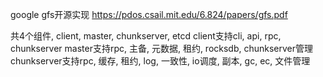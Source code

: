 google gfs开源实现
https://pdos.csail.mit.edu/6.824/papers/gfs.pdf

共4个组件, client, master, chunkserver, etcd
client支持cli, api, rpc, chunkserver
master支持rpc, 主备, 元数据, 租约, rocksdb, chunkserver管理
chunkserver支持rpc, 缓存, 租约, log, 一致性, io调度, 副本, gc, ec, 文件管理